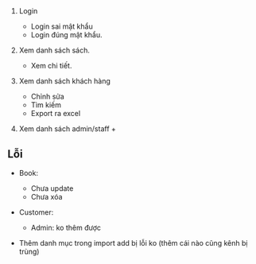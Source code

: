 ## 
1. Login
    + Login sai mật khẩu
    + Login đúng mật khẩu.

2. Xem danh sách sách.
    + Xem chi tiết.


3. Xem danh sách khách hàng
    + Chỉnh sửa
    + Tìm kiếm    
    + Export ra excel

4. Xem danh sách admin/staff
    +     




## Lỗi

- Book:
    + Chưa update
    + Chưa xóa

- Customer:
    + Admin: ko thêm được


- Thêm danh mục trong import add bị lỗi ko (thêm cái nào cũng kênh bị trùng)